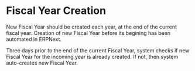 <!-- add-breadcrumbs -->
# Fiscal Year Creation

New Fiscal Year should be created each year, at the end of the current fiscal year. Creation of new Fiscal Year before its begining has been automated in ERPNext.

Three days prior to the end of the current Fiscal Year, system checks if new Fiscal Year for the incoming year is already created. If not, then system auto-creates new Fiscal Year.
